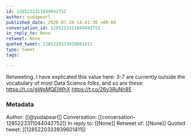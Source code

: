 ```yaml
---
id: 1285223311044042752
author: yudapearl
published_date: 2020-07-20 14:41:30 +00:00
conversation_id: 1285223311044042752
in_reply_to: None
retweet: None
quoted_tweet: 1285220333939601411
type: tweet
tags:

---
```


Retweeting. I have explicated this value here: 
 3-7 are currently outside the vocabulary of most Data Science folks, and so are these: https://t.co/gWpMQEIWhX https://t.co/26y3RuNh8E

### Metadata

Author: [[@yudapearl]]
Conversation: [[conversation-1285223311044042752]]
In reply to: [[None]]
Retweet of: [[None]]
Quoted tweet: [[1285220333939601411]]
